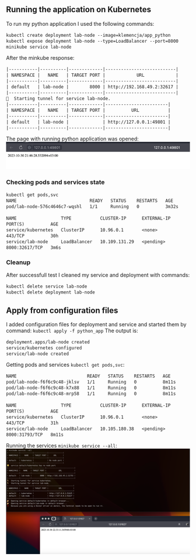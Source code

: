 
## Running the application on Kubernetes
To run my python application I used the following commands:
```
kubectl create deployment lab-node --image=klemencja/app_python
kubectl expose deployment lab-node --type=LoadBalancer --port=8000
minikube service lab-node
```

After the minkube response:
```
|-----------|----------|-------------|---------------------------|
| NAMESPACE |   NAME   | TARGET PORT |            URL            |
|-----------|----------|-------------|---------------------------|
| default   | lab-node |        8000 | http://192.168.49.2:32617 |
|-----------|----------|-------------|---------------------------|
🏃  Starting tunnel for service lab-node.
|-----------|----------|-------------|------------------------|
| NAMESPACE |   NAME   | TARGET PORT |          URL           |
|-----------|----------|-------------|------------------------|
| default   | lab-node |             | http://127.0.0.1:49801 |
|-----------|----------|-------------|------------------------|
```
The page with running python application was opened:
![running_node.png](resources/running_application.png)

### Checking pods and services state
```
kubectl get pods,svc
NAME                            READY   STATUS    RESTARTS   AGE
pod/lab-node-576c4646c7-wqshl   1/1     Running   0          3m32s

NAME                 TYPE           CLUSTER-IP      EXTERNAL-IP   PORT(S)          AGE
service/kubernetes   ClusterIP      10.96.0.1       <none>        443/TCP          30h
service/lab-node     LoadBalancer   10.109.131.29   <pending>     8000:32617/TCP   3m6s
```

### Cleanup
After successfull test I cleaned my service and deployment with commands:
```
kubectl delete service lab-node
kubectl delete deployment lab-node
```


## Apply from configuration files
I added configuration files for deployment and service and started them by command:
`kubectl apply -f python_app`
The output is:
```
deployment.apps/lab-node created
service/kubernetes configured
service/lab-node created
```

Getting pods and services `kubectl get pods,svc`:
```
NAME                           READY   STATUS    RESTARTS   AGE
pod/lab-node-f6f6c9c48-jklsv   1/1     Running   0          8m11s
pod/lab-node-f6f6c9c48-k7x88   1/1     Running   0          8m11s
pod/lab-node-f6f6c9c48-mrp58   1/1     Running   0          8m11s

NAME                 TYPE           CLUSTER-IP      EXTERNAL-IP   PORT(S)          AGE
service/kubernetes   ClusterIP      10.96.0.1       <none>        443/TCP          31h
service/lab-node     LoadBalancer   10.105.180.38   <pending>     8000:31793/TCP   8m11s
```

Running the services `minikube service --all`:
![kubectl_service_all.png](resources/kubectl_service_all.png)